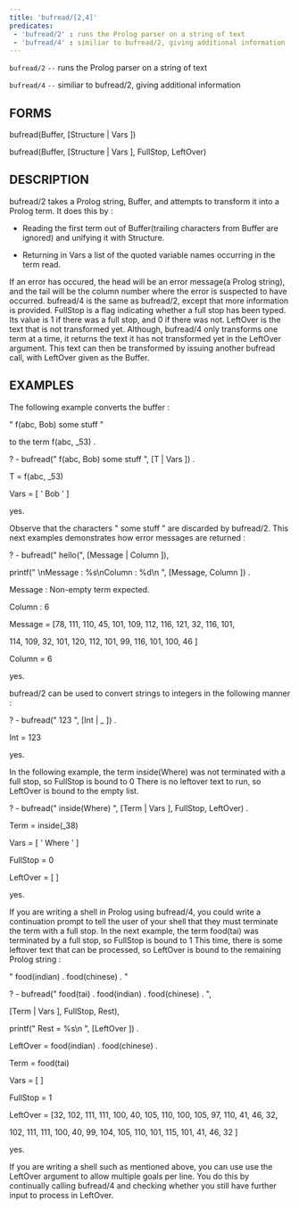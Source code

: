 ```yaml
---
title: 'bufread/[2,4]'
predicates:
 - 'bufread/2' : runs the Prolog parser on a string of text
 - 'bufread/4' : similiar to bufread/2, giving additional information
---
```

`bufread/2` `--` runs the Prolog parser on a string of text

`bufread/4` `--` similiar to bufread/2, giving additional information


## FORMS

bufread(Buffer, [Structure | Vars ])

bufread(Buffer, [Structure | Vars ], FullStop, LeftOver)


## DESCRIPTION

bufread/2 takes a Prolog string, Buffer, and attempts to transform it into a Prolog term. It does this by :

- Reading the first term out of Buffer(trailing characters from Buffer are ignored) and unifying it with Structure.

- Returning in Vars a list of the quoted variable names occurring in the term read.

If an error has occured, the head will be an error message(a Prolog string), and the tail will be the column number where the error is suspected to have occurred. bufread/4 is the same as bufread/2, except that more information is provided. FullStop is a flag indicating whether a full stop has been typed. Its value is 1 if there was a full stop, and 0 if there was not. LeftOver is the text that is not transformed yet. Although, bufread/4 only transforms one term at a time, it returns the text it has not transformed yet in the LeftOver argument. This text can then be transformed by issuing another bufread call, with LeftOver given as the Buffer.


## EXAMPLES

The following example converts the buffer :


&quot; f(abc, Bob) some stuff &quot;

to the term f(abc, _53) .

? - bufread(&quot; f(abc, Bob) some stuff &quot;, [T | Vars ]) .

T = f(abc, _53)

Vars = [ ' Bob ' ]

yes.

Observe that the characters &quot; some stuff &quot; are discarded by bufread/2. This next examples demonstrates how error messages are returned :

? - bufread(&quot; hello(&quot;, [Message | Column ]),

printf(&quot; \nMessage : %s\nColumn : %d\n &quot;, [Message, Column ]) .

Message : Non-empty term expected.

Column : 6

Message = [78, 111, 110, 45, 101, 109, 112, 116, 121, 32, 116, 101,

114, 109, 32, 101, 120, 112, 101, 99, 116, 101, 100, 46 ]

Column = 6

yes.

bufread/2 can be used to convert strings to integers in the following manner :

? - bufread(&quot; 123 &quot;, [Int | _ ]) .

Int = 123

yes.

In the following example, the term inside(Where) was not terminated with a full stop, so FullStop is bound to 0 There is no leftover text to run, so LeftOver is bound to the empty list.

? - bufread(&quot; inside(Where) &quot;, [Term | Vars ], FullStop, LeftOver) .

Term = inside(_38)

Vars = [ ' Where ' ]

FullStop = 0

LeftOver = [ ]

yes.

If you are writing a shell in Prolog using bufread/4, you could write a continuation prompt to tell the user of your shell that they must terminate the term with a full stop. In the next example, the term food(tai) was terminated by a full stop, so FullStop is bound to 1 This time, there is some leftover text that can be processed, so LeftOver is bound to the remaining Prolog string :

&quot; food(indian) . food(chinese) . &quot;


? - bufread(&quot; food(tai) . food(indian) . food(chinese) . &quot;,

[Term | Vars ], FullStop, Rest),

printf(&quot; Rest = %s\n &quot;, [LeftOver ]) .

LeftOver = food(indian) . food(chinese) .

Term = food(tai)

Vars = [ ]

FullStop = 1

LeftOver = [32, 102, 111, 111, 100, 40, 105, 110, 100, 105, 97, 110, 41, 46, 32,

102, 111, 111, 100, 40, 99, 104, 105, 110, 101, 115, 101, 41, 46, 32 ]

yes.

If you are writing a shell such as mentioned above, you can use use the LeftOver argument to allow multiple goals per line. You do this by continually calling bufread/4 and checking whether you still have further input to process in LeftOver.

